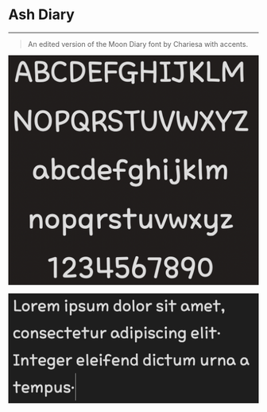 # Ash Diary
---
> An edited version of the Moon Diary font by Chariesa with accents.

![Lorem Ipsum](images/letters.png)

![Lorem Ipsum](images/lorem.png)
